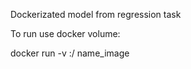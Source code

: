 Dockerizated model from regression task<br>

To run use docker volume:<br>

docker run -v <path to input file folder>:/<container path to input file folder> name_image <path in container to input file> 
